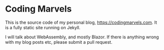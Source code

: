 # Coding Marvels
This is the source code of my personal blog, https://codingmarvels.com. It is a fully static site running on Jekyll.

I will talk about WebAssembly, and mostly Blazor. If there is anything wrong with my blog posts etc, please submit a pull request.
